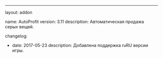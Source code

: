 ---
layout: addon

name: AutoProfit
version: 3.11
description: Автоматическая продажа серых вещей.

changelog:
 - date: 2017-05-23
   description: Добавлена поддержка ruRU версии игры.